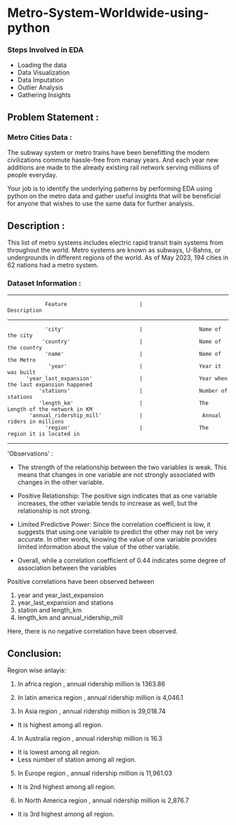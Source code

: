 # Metro-System-Worldwide-using-python


### Steps Involved in EDA

- Loading the data
- Data Visualization
- Data Imputation
- Outlier Analysis
- Gathering Insights



## Problem Statement : 

### Metro Cities Data :

The subway system or metro trains have been benefitting the modern civilizations commute hassle-free from manay years. 
And each year new additions are made to the already existing rail network serving millions of people everyday.

Your job is to identify the underlying patterns by performing EDA using python on the metro data and gather useful
insights that will be beneficial for anyone that wishes to use the same data for further analysis.

## Description : 

This list of metro systems includes electric rapid transit train systems from throughout the world. Metro systems are known as 
subways, U-Bahns, or undergrounds in different regions of the world. As of May 2023, 194 cities in 62 nations had a metro system.


### Dataset Information :

---
                Feature                       |                      Description 
---
                'city'                        |                  Name of the city
               'country'                      |                  Name of the country
                'name'                        |                  Name of the Metro
                 'year'                       |                  Year it was built
          'year_last_expansion'               |                  Year when the last expansion happened
              'stations'                      |                  Number of stations
              'length_km'                     |                  The Length of the network in KM
           'annual_ridership_mill'            |                   Annual riders in millions
                'region'                      |                  The region it is located in
---




'Observations' :

- The strength of the relationship between the two variables is weak. This means that changes in one variable are not strongly associated 
  with changes in the other variable.

- Positive Relationship: The positive sign indicates that as one variable increases, the other variable tends to increase as well, 
  but the relationship is not strong.

- Limited Predictive Power: Since the correlation coefficient is low, it suggests that using one variable to predict the other may 
  not be very accurate. In other words, knowing the value of one variable provides limited information about the value of the 
  other variable.

- Overall, while a correlation coefficient of 0.44 indicates some degree of association between the variables




Positive correlations have been observed between 
1. year and year_last_expansion
2. year_last_expansion and stations
3. station and length_km
4. length_km and annual_ridership_mill

Here, there is no negative correlation have been observed.



## Conclusion:
Region wise anlayis:

1. In africa region , annual ridership million is 1363.86

2. In latin america region , annual ridership million is 4,046.1

3. In Asia region , annual ridership million is 39,018.74
- It is highest among all region.
    
4. In Australia region , annual ridership million is 16.3
- It is lowest among all region.
- Less number of station among all region.
    
5. In Europe region , annual ridership million is 11,961.03
- It is 2nd highest among all region.

6. In North America region , annual ridership million is 2,876.7
- It is 3rd highest among all region.







